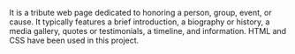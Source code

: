 It is a tribute web page dedicated to honoring a person, group, event, or cause. It typically features a brief introduction, a biography or history, a media gallery, quotes or testimonials, a timeline, and information. HTML and CSS have been used in this project.

